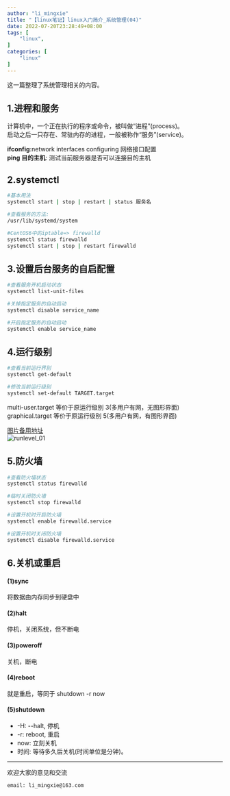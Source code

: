 ```yaml
---
author: "li_mingxie"
title: "【linux笔记】linux入门简介_系统管理(04)"
date: 2022-07-20T23:28:49+08:00
tags: [
    "linux",
]
categories: [
    "linux"
]
---
```


这一篇整理了系统管理相关的内容。<!--more-->  

## 1.进程和服务

计算机中，一个正在执行的程序或命令，被叫做“进程”(process)。  
启动之后一只存在、常驻内存的进程，一般被称作“服务”(service)。  

**ifconfig**:network interfaces configuring 网络接口配置  
**ping 目的主机**: 测试当前服务器是否可以连接目的主机

## 2.systemctl

```bash
#基本用法
systemctl start | stop | restart | status 服务名

#查看服务的方法:
/usr/lib/systemd/system

#CentOS6中的iptable=> firewalld
systemctl status firewalld
systemctl start | stop | restart firewalld
```

## 3.设置后台服务的自启配置

```bash
#查看服务开机启动状态
systemctl list-unit-files 

#关掉指定服务的自动启动
systemctl disable service_name 

#开启指定服务的自动启动
systemctl enable service_name
```

## 4.运行级别

```bash
#查看当前运行界别
systemctl get-default

#修改当前运行级别
systemctl set-default TARGET.target
```

multi-user.target 等价于原运行级别 3(多用户有网，无图形界面)  
graphical.target 等价于原运行级别 5(多用户有网，有图形界面)  

[图片备用地址](https://limingxie.github.io/images/system/linux/runlevel_01.png)  
![runlevel_01](https://mingxie-blog.oss-cn-beijing.aliyuncs.com/image/system/linux/runlevel_01.png)

## 5.防火墙

```bash
#查看防火墙状态
systemctl status firewalld

#临时关闭防火墙
systemctl stop firewalld

#设置开机时开启防火墙
systemctl enable firewalld.service

#设置开机时关闭防火墙
systemctl disable firewalld.service
```

## 6.关机或重启

#### (1)sync

将数据由内存同步到硬盘中

#### (2)halt

停机，关闭系统，但不断电

#### (3)poweroff

关机，断电

#### (4)reboot

就是重启，等同于 shutdown -r now

#### (5)shutdown

* -H: --halt, 停机
* -r: reboot, 重启
* now: 立刻关机
* 时间: 等待多久后关机(时间单位是分钟)。

----------------------------------------------
欢迎大家的意见和交流

`email: li_mingxie@163.com`
